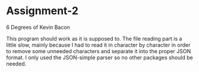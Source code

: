 # Assignment-2
6 Degrees of Kevin Bacon

This program should work as it is supposed to. The file reading part is a little slow, mainly because I had to read it in character by character in order to remove some unneeded characters and separate it into the proper JSON format. I only used the JSON-simple parser so no other packages should be needed. 
